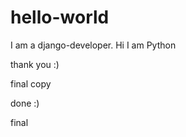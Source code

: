 # hello-world
I am a django-developer.
Hi I am Python 





thank you :)


final copy



done  :)

final 

